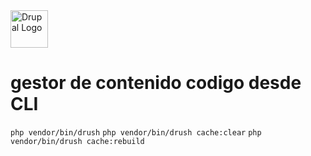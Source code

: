 <img alt="Drupal Logo" src="https://www.drupal.org/files/Wordmark_blue_RGB.png" height="60px">

# gestor de contenido codigo desde CLI
`php vendor/bin/drush`
`php vendor/bin/drush cache:clear`
`php vendor/bin/drush cache:rebuild`
